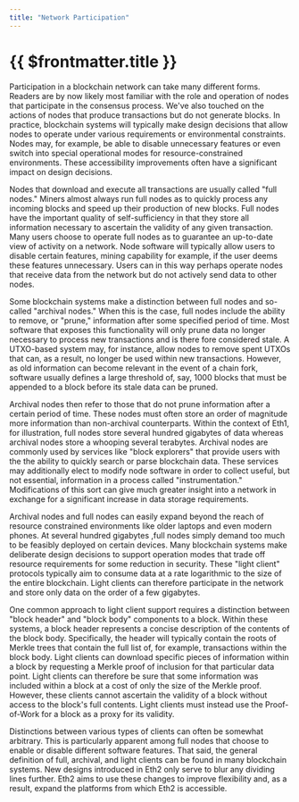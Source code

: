 ```yaml
---
title: "Network Participation"
---
```


# {{ $frontmatter.title }}

Participation in a blockchain network can take many different forms. Readers are by now likely most familiar with the role and operation of nodes that participate in the consensus process. We've also touched on the actions of nodes that produce transactions but do not generate blocks. In practice, blockchain systems will typically make design decisions that allow nodes to operate under various requirements or environmental constraints. Nodes may, for example, be able to disable unnecessary features or even switch into special operational modes for resource-constrained environments. These accessibility improvements often have a significant impact on design decisions.

Nodes that download and execute all transactions are usually called "full nodes." Miners almost always run full nodes as to quickly process any incoming blocks and speed up their production of new blocks. Full nodes have the important quality of self-sufficiency in that they store all information necessary to ascertain the validity of any given transaction. Many users choose to operate full nodes as to guarantee an up-to-date view of activity on a network. Node software will typically allow users to disable certain features, mining capability for example, if the user deems these features unnecessary. Users can in this way perhaps operate nodes that receive data from the network but do not actively send data to other nodes.

Some blockchain systems make a distinction between full nodes and so-called "archival nodes." When this is the case, full nodes include the ability to remove, or "prune," information after some specified period of time. Most software that exposes this functionality will only prune data no longer necessary to process new transactions and is there fore considered stale. A UTXO-based system may, for instance, allow nodes to remove spent UTXOs that can, as a result, no longer be used within new transactions. However, as old information can become relevant in the event of a chain fork, software usually defines a large threshold of, say, 1000 blocks that must be appended to a block before its stale data can be pruned.

Archival nodes then refer to those that do not prune information after a certain period of time. These nodes must often store an order of magnitude more information than non-archival counterparts. Within the context of Eth1, for illustration, full nodes store several hundred gigabytes of data whereas archival nodes store a whooping several terabytes. Archival nodes are commonly used by services like "block explorers" that provide users with the the ability to quickly search or parse blockchain data. These services may additionally elect to modify node software in order to collect useful, but not essential, information in a process called "instrumentation." Modifications of this sort can give much greater insight into a network in exchange for a significant increase in data storage requirements.

Archival nodes and full nodes can easily expand beyond the reach of resource constrained environments like older laptops and even modern phones. At several hundred gigabytes ,full nodes simply demand too much to be feasibly deployed on certain devices. Many blockchain systems make deliberate design decisions to support operation modes that trade off resource requirements for some reduction in security. These "light client" protocols typically aim to consume data at a rate logarithmic to the size of the entire blockchain. Light clients can therefore participate in the network and store only data on the order of a few gigabytes.

One common approach to light client support requires a distinction between "block header" and "block body" components to a block. Within these systems, a block header represents a concise description of the contents of the block body. Specifically, the header will typically contain the roots of Merkle trees that contain the full list of, for example, transactions within the block body. Light clients can download specific pieces of information within a block by requesting a Merkle proof of inclusion for that particular data point. Light clients can therefore be sure that some information was included within a block at a cost of only the size of the Merkle proof. However, these clients cannot ascertain the validity of a block without access to the block's full contents. Light clients must instead use the Proof-of-Work for a block as a proxy for its validity.

Distinctions between various types of clients can often be somewhat arbitrary. This is particularly apparent among full nodes that choose to enable or disable different software features. That said, the general definition of full, archival, and light clients can be found in many blockchain systems. New designs introduced in Eth2 only serve to blur any dividing lines further. Eth2 aims to use these changes to improve flexibility and, as a result, expand the platforms from which Eth2 is accessible.
